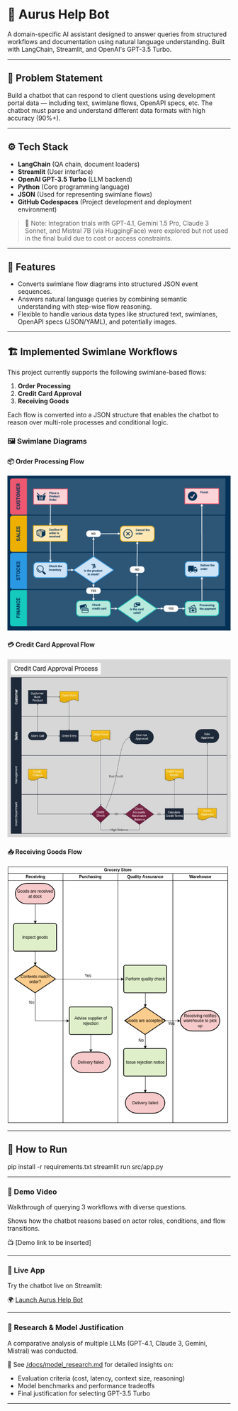 # 🧠 Aurus Help Bot

A domain-specific AI assistant designed to answer queries from structured workflows and documentation using natural language understanding. Built with LangChain, Streamlit, and OpenAI's GPT-3.5 Turbo.

---

## 📌 Problem Statement

Build a chatbot that can respond to client questions using development portal data — including text, swimlane flows, OpenAPI specs, etc. The chatbot must parse and understand different data formats with high accuracy (90%+).

---

## ⚙️ Tech Stack

- **LangChain** (QA chain, document loaders)
- **Streamlit** (User interface)
- **OpenAI GPT-3.5 Turbo** (LLM backend)
- **Python** (Core programming language)
- **JSON** (Used for representing swimlane flows)
- **GitHub Codespaces** (Project development and deployment environment)

> 🧪 Note: Integration trials with GPT-4.1, Gemini 1.5 Pro, Claude 3 Sonnet, and Mistral 7B (via HuggingFace) were explored but not used in the final build due to cost or access constraints.

---

## 🧪 Features

- Converts swimlane flow diagrams into structured JSON event sequences.
- Answers natural language queries by combining semantic understanding with step-wise flow reasoning.
- Flexible to handle various data types like structured text, swimlanes, OpenAPI specs (JSON/YAML), and potentially images.

---

## 🏗️ Implemented Swimlane Workflows

This project currently supports the following swimlane-based flows:

1. **Order Processing**
2. **Credit Card Approval**
3. **Receiving Goods**

Each flow is converted into a JSON structure that enables the chatbot to reason over multi-role processes and conditional logic.

### 🖼️ Swimlane Diagrams

#### 📦 Order Processing Flow
![Order Processing](https://github.com/kimaya185/aurus-ai-chatbot-swimlane/blob/main/ORDER_PROCESSING.png?raw=true)

#### 💳 Credit Card Approval Flow
![Credit Card Approval](https://github.com/kimaya185/aurus-ai-chatbot-swimlane/blob/main/CREDITCARD_APPROVAL.jpg?raw=true)

#### 📥 Receiving Goods Flow
![Receiving Goods](https://github.com/kimaya185/aurus-ai-chatbot-swimlane/blob/main/RECEIVING_GOODS.png?raw=true)

---

## 🚀 How to Run


pip install -r requirements.txt
streamlit run src/app.py

---

### 🎥 Demo Video
Walkthrough of querying 3 workflows with diverse questions.

Shows how the chatbot reasons based on actor roles, conditions, and flow transitions.

📺 [Demo link to be inserted]

---

### 🔗 Live App

Try the chatbot live on Streamlit:

🌍 [Launch Aurus Help Bot](https://your-streamlit-link.streamlit.app)

---

### 📖 Research & Model Justification

A comparative analysis of multiple LLMs (GPT-4.1, Claude 3, Gemini, Mistral) was conducted.

🧾 See [/docs/model_research.md](docs/model_research.md) for detailed insights on:

- Evaluation criteria (cost, latency, context size, reasoning)
- Model benchmarks and performance tradeoffs
- Final justification for selecting GPT-3.5 Turbo

---
```bash

